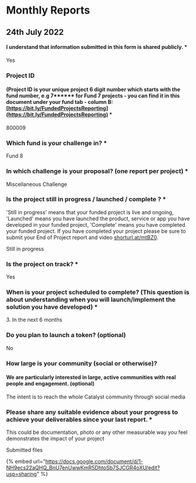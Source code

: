 # Monthly Reports

## 24th July 2022

#### I understand that information submitted in this form is shared publicly. \*

Yes

### Project ID

#### &#x20;(Project ID is your unique project 6 digit number  which starts with the fund number, e.g 7\*\*\*\*\*\* for Fund 7 projects - you can find it in this document under your fund tab - column B:  [https://bit.ly/FundedProjectsReporting](https://bit.ly/FundedProjectsReporting) \*

800009

### Which fund is your challenge in? \*

Fund 8

### In which challenge is your proposal? (one report per project) \*

Miscellaneous Challenge

### Is the project still in progress / launched / complete ? \*

&#x20;'Still in progress' means that your funded project is live and ongoing, 'Launched' means you have launched the product, service or app you have developed in your funded project, 'Complete' means you have completed your funded project. If you have completed your project please be sure to submit your End of Project report and video [shorturl.at/mtBZ0](http://shorturl.at/mtBZ0).&#x20;

Still in progress

### Is the project on track? \*

Yes

### When is your project scheduled to complete? (This question is about understanding when you will launch/implement the solution you have developed) \*

&#x20;3\. In the next 6 months

### Do you plan to launch a token? (optional)

No

### How large is your community (social or otherwise)?&#x20;

#### We are particularly interested in large, active communities with real people and engagement. (optional)

The intent is to reach the whole Catalyst community through social media

### Please share any suitable evidence about your progress to achieve your deliverables since your last report. \*

This could be documentation, photo or any other measurable way you feel demonstrates the impact of your project

Submitted files

{% embed url="https://docs.google.com/document/d/1-NH9ecs22aQHQ_BnU7enUwwKmR5DhtoSb7SJCGR4oXU/edit?usp=sharing" %}
